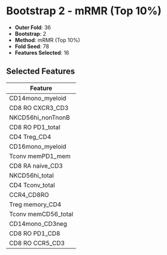 # Bootstrap 2 - mRMR (Top 10%)

- **Outer Fold**: 36
- **Bootstrap**: 2
- **Method**: mRMR (Top 10%)
- **Fold Seed**: 78
- **Features Selected**: 16

## Selected Features

| Feature |
|---------|
| CD14mono_myeloid |
| CD8 RO CXCR3_CD3 |
| NKCD56hi_nonTnonB |
| CD8 RO PD1_total |
| CD4 Treg_CD4 |
| CD16mono_myeloid |
| Tconv memPD1_mem |
| CD8 RA naive_CD3 |
| NKCD56hi_total |
| CD4 Tconv_total |
| CCR4_CD8RO |
| Treg memory_CD4 |
| Tconv memCD56_total |
| CD14mono_CD3neg |
| CD8 RO PD1_CD8 |
| CD8 RO CCR5_CD3 |
